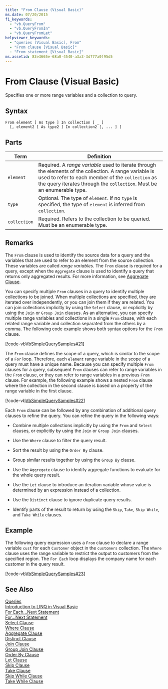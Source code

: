 ```yaml
---
title: "From Clause (Visual Basic)"
ms.date: 07/20/2015
f1_keywords: 
  - "vb.QueryFrom"
  - "vb.QueryFromIn"
  - "vb.QueryFromLet"
helpviewer_keywords: 
  - "queries [Visual Basic], From"
  - "From clause [Visual Basic]"
  - "From statement [Visual Basic]"
ms.assetid: 83e3665e-68a0-4540-a3a3-3d777a0f95d5
---
```

# From Clause (Visual Basic)
Specifies one or more range variables and a collection to query.  
  
## Syntax  
  
```  
From element [ As type ] In collection [ _ ]  
  [, element2 [ As type2 ] In collection2 [, ... ] ]  
```  
  
## Parts  
  
|Term|Definition|  
|---|---|  
|`element`|Required. A *range variable* used to iterate through the elements of the collection. A range variable is used to refer to each member of the `collection` as the query iterates through the `collection`. Must be an enumerable type.|  
|`type`|Optional. The type of `element`. If no `type` is specified, the type of `element` is inferred from `collection`.|  
|`collection`|Required. Refers to the collection to be queried. Must be an enumerable type.|  
  
## Remarks  
 The `From` clause is used to identify the source data for a query and the variables that are used to refer to an element from the source collection. These variables are called *range variables*. The `From` clause is required for a query, except when the `Aggregate` clause is used to identify a query that returns only aggregated results. For more information, see [Aggregate Clause](../../../visual-basic/language-reference/queries/aggregate-clause.md).  
  
 You can specify multiple `From` clauses in a query to identify multiple collections to be joined. When multiple collections are specified, they are iterated over independently, or you can join them if they are related. You can join collections implicitly by using the `Select` clause, or explicitly by using the `Join` or `Group Join` clauses. As an alternative, you can specify multiple range variables and collections in a single `From` clause, with each related range variable and collection separated from the others by a comma. The following code example shows both syntax options for the `From` clause.  
  
 [!code-vb[VbSimpleQuerySamples#21](../../../visual-basic/language-reference/queries/codesnippet/VisualBasic/from-clause_1.vb)]  
  
 The `From` clause defines the scope of a query, which is similar to the scope of a `For` loop. Therefore, each `element` range variable in the scope of a query must have a unique name. Because you can specify multiple `From` clauses for a query, subsequent `From` clauses can refer to range variables in the `From` clause, or they can refer to range variables in a previous `From` clause. For example, the following example shows a nested `From` clause where the collection in the second clause is based on a property of the range variable in the first clause.  
  
 [!code-vb[VbSimpleQuerySamples#22](../../../visual-basic/language-reference/queries/codesnippet/VisualBasic/from-clause_2.vb)]  
  
 Each `From` clause can be followed by any combination of additional query clauses to refine the query. You can refine the query in the following ways:  
  
-   Combine multiple collections implicitly by using the `From` and `Select` clauses, or explicitly by using the `Join` or `Group Join` clauses.  
  
-   Use the `Where` clause to filter the query result.  
  
-   Sort the result by using the `Order By` clause.  
  
-   Group similar results together by using the `Group By` clause.  
  
-   Use the `Aggregate` clause to identify aggregate functions to evaluate for the whole query result.  
  
-   Use the `Let` clause to introduce an iteration variable whose value is determined by an expression instead of a collection.  
  
-   Use the `Distinct` clause to ignore duplicate query results.  
  
-   Identify parts of the result to return by using the `Skip`, `Take`, `Skip While`, and `Take While` clauses.  
  
## Example  
 The following query expression uses a `From` clause to declare a range variable `cust` for each `Customer` object in the `customers` collection. The `Where` clause uses the range variable to restrict the output to customers from the specified region. The `For Each` loop displays the company name for each customer in the query result.  
  
 [!code-vb[VbSimpleQuerySamples#23](../../../visual-basic/language-reference/queries/codesnippet/VisualBasic/from-clause_3.vb)]  
  
## See Also  
 [Queries](../../../visual-basic/language-reference/queries/queries.md)  
 [Introduction to LINQ in Visual Basic](../../../visual-basic/programming-guide/language-features/linq/introduction-to-linq.md)  
 [For Each...Next Statement](../../../visual-basic/language-reference/statements/for-each-next-statement.md)  
 [For...Next Statement](../../../visual-basic/language-reference/statements/for-next-statement.md)  
 [Select Clause](../../../visual-basic/language-reference/queries/select-clause.md)  
 [Where Clause](../../../visual-basic/language-reference/queries/where-clause.md)  
 [Aggregate Clause](../../../visual-basic/language-reference/queries/aggregate-clause.md)  
 [Distinct Clause](../../../visual-basic/language-reference/queries/distinct-clause.md)  
 [Join Clause](../../../visual-basic/language-reference/queries/join-clause.md)  
 [Group Join Clause](../../../visual-basic/language-reference/queries/group-join-clause.md)  
 [Order By Clause](../../../visual-basic/language-reference/queries/order-by-clause.md)  
 [Let Clause](../../../visual-basic/language-reference/queries/let-clause.md)  
 [Skip Clause](../../../visual-basic/language-reference/queries/skip-clause.md)  
 [Take Clause](../../../visual-basic/language-reference/queries/take-clause.md)  
 [Skip While Clause](../../../visual-basic/language-reference/queries/skip-while-clause.md)  
 [Take While Clause](../../../visual-basic/language-reference/queries/take-while-clause.md)
